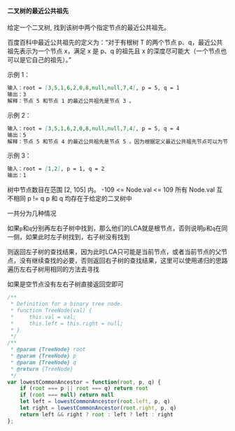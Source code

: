 #### 二叉树的最近公共祖先

给定一个二叉树, 找到该树中两个指定节点的最近公共祖先。

百度百科中最近公共祖先的定义为：“对于有根树 T 的两个节点 p、q，最近公共祖先表示为一个节点 x，满足 x 是 p、q 的祖先且 x 的深度尽可能大（一个节点也可以是它自己的祖先）。”

示例 1：

```markdown
输入：root = [3,5,1,6,2,0,8,null,null,7,4], p = 5, q = 1
输出：3
解释：节点 5 和节点 1 的最近公共祖先是节点 3 。
```

示例 2：

```markdown
输入：root = [3,5,1,6,2,0,8,null,null,7,4], p = 5, q = 4
输出：5
解释：节点 5 和节点 4 的最近公共祖先是节点 5 。因为根据定义最近公共祖先节点可以为节点本身。
```

示例 3：

```markdown
输入：root = [1,2], p = 1, q = 2
输出：1
```

树中节点数目在范围 [2, 105] 内。
-109 <= Node.val <= 109
所有 Node.val 互不相同 
p != q
p 和 q 均存在于给定的二叉树中

一共分为几种情况

如果`p`和`q`分别再左右子树中找到，那么他们的LCA就是根节点，否则说明`p`和`q`在同一侧，如果此时左子树找到，右子树没有找到

则返回左子树的查找结果，因为此时LCA只可能是当前节点，或者当前节点的父节点，没有继续查找的必要，否则返回右子树的查找结果，这里可以使用递归的思路遍历左右子树用相同的方法去寻找

如果是空节点没有左右子树直接返回空即可

```javascript
/**
 * Definition for a binary tree node.
 * function TreeNode(val) {
 *     this.val = val;
 *     this.left = this.right = null;
 * }
 */
/**
 * @param {TreeNode} root
 * @param {TreeNode} p
 * @param {TreeNode} q
 * @return {TreeNode}
 */
var lowestCommonAncestor = function(root, p, q) {
    if (root === p || root === q) return root
    if (root === null) return null
    let left = lowestCommonAncestor(root.left, p, q)
    let right = lowestCommonAncestor(root.right, p, q)
    return left && right ? root : left ? left : right
};
```
